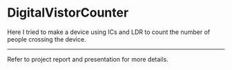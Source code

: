 # DigitalVistorCounter
Here I tried to make a device using ICs and LDR to count the number of people crossing the device.

----
Refer to project report and presentation for more details.
